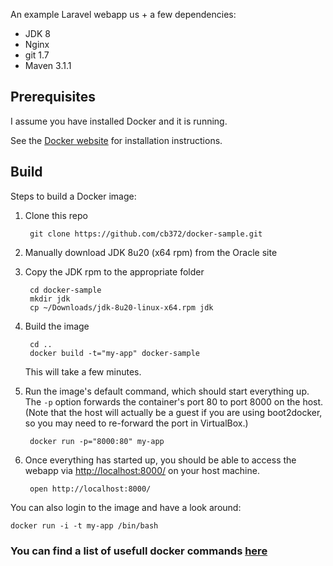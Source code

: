 An example Laravel webapp us + a few dependencies:

 * JDK 8
 * Nginx
 * git 1.7
 * Maven 3.1.1

Prerequisites
-----

I assume you have installed Docker and it is running.

See the [Docker website](http://www.docker.io/gettingstarted/#h_installation) for installation instructions.

Build
-----

Steps to build a Docker image:

1. Clone this repo

        git clone https://github.com/cb372/docker-sample.git

2. Manually download JDK 8u20 (x64 rpm) from the Oracle site

3. Copy the JDK rpm to the appropriate folder

        cd docker-sample
        mkdir jdk
        cp ~/Downloads/jdk-8u20-linux-x64.rpm jdk

4. Build the image

        cd ..
        docker build -t="my-app" docker-sample

    This will take a few minutes.

5. Run the image's default command, which should start everything up. The `-p` option forwards the container's port 80 to port 8000 on the host. (Note that the host will actually be a guest if you are using boot2docker, so you may need to re-forward the port in VirtualBox.)

        docker run -p="8000:80" my-app

6. Once everything has started up, you should be able to access the webapp via [http://localhost:8000/](http://localhost:8000/) on your host machine.

        open http://localhost:8000/

You can also login to the image and have a look around:

    docker run -i -t my-app /bin/bash


### You can find a list of usefull docker commands [here](https://gist.github.com/garystafford/f0bd5f696399d4d7df0f)